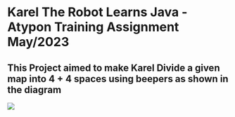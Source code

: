 # Karel The Robot Learns Java - Atypon Training Assignment May/2023
## This Project aimed to make Karel Divide a given map into 4 + 4 spaces using beepers as shown in the diagram
![](https://github.com/ibrahemjrr/KarelTheRobotLearnsJava/blob/master/images/Screenshot%202023-06-02%20152053.png?raw=true)
